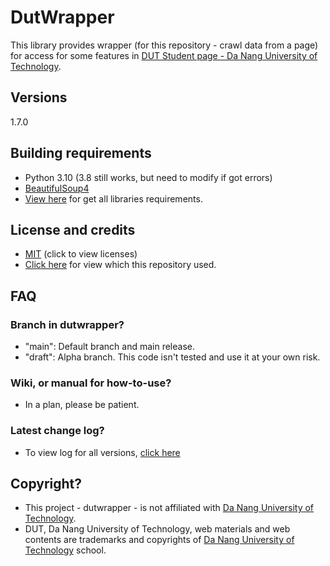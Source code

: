 # DutWrapper

This library provides wrapper (for this repository - crawl data from a page) for access for some features in [DUT Student page - Da Nang University of Technology](http://sv.dut.udn.vn).

## Versions

1.7.0

## Building requirements

- Python 3.10 (3.8 still works, but need to modify if got errors)
- [BeautifulSoup4](https://pypi.org/project/beautifulsoup4/)
- [View here](requirements.txt) for get all libraries requirements.

## License and credits

- [MIT](LICENSE) (click to view licenses)
- [Click here](CREDIT.md) for view which this repository used.

## FAQ

### Branch in dutwrapper?
- "main": Default branch and main release.
- "draft": Alpha branch. This code isn't tested and use it at your own risk.

### Wiki, or manual for how-to-use?
- In a plan, please be patient.

### Latest change log?

- To view log for all versions, [click here](CHANGELOG.md)

## Copyright?

- This project - dutwrapper - is not affiliated with [Da Nang University of Technology](http://sv.dut.udn.vn).
- DUT, Da Nang University of Technology, web materials and web contents are trademarks and copyrights of [Da Nang University of Technology](http://sv.dut.udn.vn) school.
